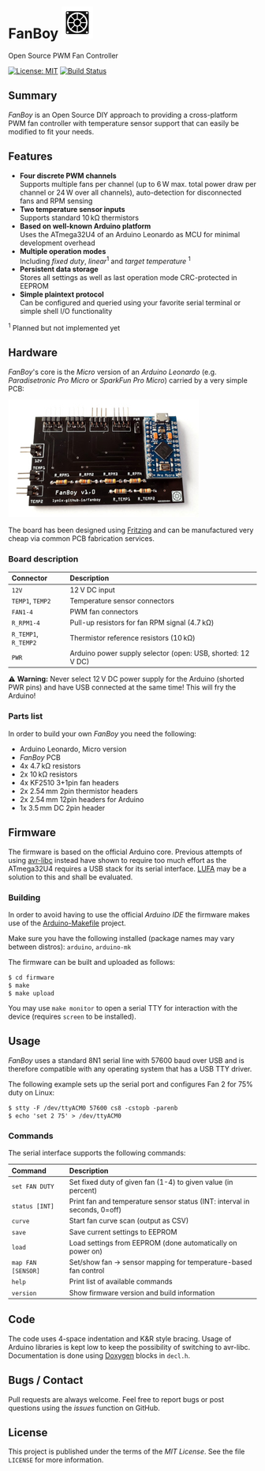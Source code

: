 # FanBoy ![FanBoy Logo](https://github.com/lynix/fanboy/blob/master/artwork/logo.png)

Open Source PWM Fan Controller

[![License: MIT](https://img.shields.io/badge/License-MIT-blue.svg)](https://opensource.org/licenses/MIT)
[![Build Status](https://travis-ci.org/lynix/fanboy.svg?branch=master)](https://travis-ci.org/lynix/fanboy)


## Summary

*FanBoy* is an Open Source DIY approach to providing a cross-platform PWM fan
controller with temperature sensor support that can easily be modified to fit
your needs.


## Features

* **Four discrete PWM channels**  
    Supports multiple fans per channel (up to 6&thinsp;W max. total power draw
    per channel or 24&thinsp;W over all channels), auto-detection for
    disconnected fans and RPM sensing
* **Two temperature sensor inputs**  
    Supports standard 10&thinsp;k&Omega; thermistors
* **Based on well-known Arduino platform**  
    Uses the ATmega32U4 of an Arduino Leonardo as MCU for minimal development
    overhead
* **Multiple operation modes**  
    Including *fixed duty*, *linear*<sup>1</sup> and *target temperature*
    <sup>1</sup>
* **Persistent data storage**  
    Stores all settings as well as last operation mode CRC-protected in EEPROM
* **Simple plaintext protocol**  
    Can be configured and queried using your favorite serial terminal or simple
    shell I/O functionality

<sup>1</sup> Planned but not implemented yet

## Hardware

*FanBoy*'s core is the *Micro* version of an *Arduino Leonardo* (e.g.
*Paradisetronic Pro Micro* or *SparkFun Pro Micro*) carried by a very simple
PCB:

![FanBoy](https://github.com/lynix/fanboy/blob/master/artwork/fanboy.jpg)

The board has been designed using [Fritzing](https://fritzing.org) and can be
manufactured very cheap via common PCB fabrication services.

### Board description

| Connector            | Description                                                        |
|:-------------------- |:------------------------------------------------------------------ |
| `12V`                | 12&thinsp;V DC input                                               |
| `TEMP1`, `TEMP2`     | Temperature sensor connectors                                      |
| `FAN1-4`             | PWM fan connectors                                                 |
| `R_RPM1-4`           | Pull-up resistors for fan RPM signal (4.7&thinsp;k&Omega;)         |
| `R_TEMP1`, `R_TEMP2` | Thermistor reference resistors (10&thinsp;k&Omega;)                |
| `PWR`                | Arduino power supply selector (open: USB, shorted: 12&thinsp;V DC) |

:warning: **Warning:** Never select 12&thinsp;V DC power supply for the Arduino
(shorted PWR pins) and have USB connected at the same time! This will fry the
Arduino!

### Parts list

In order to build your own *FanBoy* you need the following:

* Arduino Leonardo, Micro version
* *FanBoy* PCB
* 4x 4.7&thinsp;k&Omega; resistors
* 2x 10&thinsp;k&Omega; resistors
* 4x KF2510 3+1pin fan headers
* 2x 2.54&thinsp;mm 2pin thermistor headers
* 2x 2.54&thinsp;mm 12pin headers for Arduino
* 1x 3.5&thinsp;mm DC 2pin header


## Firmware

The firmware is based on the official Arduino core. Previous attempts of using
[avr-libc](https://www.nongnu.org/avr-libc) instead have shown to require too
much effort as the ATmega32U4 requires a USB stack for its serial interface.
[LUFA](https://github.com/Palatis/Arduino-Lufa) may be a solution to this and
shall be evaluated.

### Building

In order to avoid having to use the official *Arduino IDE* the firmware makes
use of the
[Arduino-Makefile](https://github.com/sudar/Arduino-Makefile) project.

Make sure you have the following installed (package names may vary between
distros): `arduino`, `arduino-mk`

The firmware can be built and uploaded as follows:

```
$ cd firmware
$ make
$ make upload
```

You may use `make monitor` to open a serial TTY for interaction with the
device (requires `screen` to be installed).

## Usage

*FanBoy* uses a standard 8N1 serial line with 57600 baud over USB and is
therefore compatible with any operating system that has a USB TTY driver.

The following example sets up the serial port and configures Fan 2 for 75% duty
on Linux:

```
$ stty -F /dev/ttyACM0 57600 cs8 -cstopb -parenb
$ echo 'set 2 75' > /dev/ttyACM0
```

### Commands

The serial interface supports the following commands:

| Command                    | Description                                                               |
|:-------------------------- |:------------------------------------------------------------------------- |
| `set FAN DUTY`             | Set fixed duty of given fan (1-4) to given value (in percent)             |
| `status [INT]`             | Print fan and temperature sensor status (INT: interval in seconds, 0=off) |
| `curve`                    | Start fan curve scan (output as CSV)                                      |
| `save`                     | Save current settings to EEPROM                                           |
| `load`                     | Load settings from EEPROM (done automatically on power on)                |
| `map FAN [SENSOR]`         | Set/show fan -> sensor mapping for temperature-based fan control          |
| `help`                     | Print list of available commands                                          |
| `version`                  | Show firmware version and build information                               |


## Code

The code uses 4-space indentation and K&R style bracing. Usage of Arduino
libraries is kept low to keep the possibility of switching to avr-libc.
Documentation is done using [Doxygen](http://www.doxygen.nl) blocks in
`decl.h`.


## Bugs / Contact

Pull requests are always welcome. Feel free to report bugs or post questions
using the *issues* function on GitHub.


## License

This project is published under the terms of the *MIT License*. See the file
`LICENSE` for more information.

